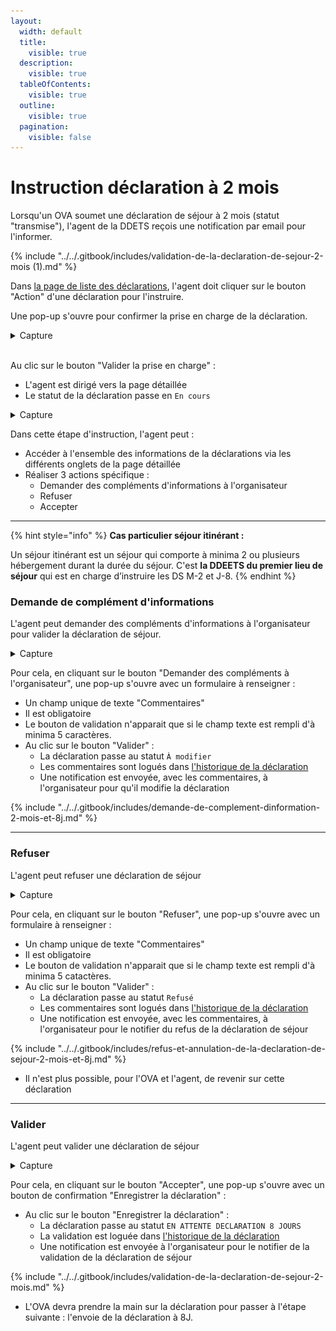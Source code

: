 ```yaml
---
layout:
  width: default
  title:
    visible: true
  description:
    visible: true
  tableOfContents:
    visible: true
  outline:
    visible: true
  pagination:
    visible: false
---
```


# Instruction déclaration à 2 mois

Lorsqu'un OVA soumet une déclaration de séjour à 2 mois (statut "transmise"), l'agent de la DDETS reçois une notification par email pour l'informer.&#x20;

{% include "../../.gitbook/includes/validation-de-la-declaration-de-sejour-2-mois (1).md" %}

Dans [la page de liste des déclarations](page-de-liste-des-declarations.md), l'agent doit cliquer sur le bouton "Action" d'une déclaration pour l'instruire.&#x20;

Une pop-up s'ouvre pour confirmer la prise en charge de la déclaration.&#x20;

<details>

<summary>Capture</summary>

<figure><img src="../../.gitbook/assets/Capture d’écran 2025-07-05 à 19.32.44.png" alt=""><figcaption><p>Pop-up de prise en charge de la déclaration de séjour par un agent</p></figcaption></figure>

</details>

\
Au clic sur le bouton "Valider la prise en charge" :&#x20;

* L'agent est dirigé vers la page détaillée
* Le statut de la déclaration passe en `En cours`

<details>

<summary>Capture</summary>

<figure><img src="../../.gitbook/assets/Capture d’écran 2025-07-05 à 19.37.01.png" alt=""><figcaption><p>Page détaillé d'une déclaration de séjour pour l'instruction</p></figcaption></figure>

</details>

Dans cette étape d'instruction, l'agent peut :&#x20;

* Accéder à l'ensemble des informations de la déclarations via les différents onglets de la page détaillée
* Réaliser 3 actions spécifique :
  * Demander des compléments d'informations à l'organisateur
  * Refuser
  * Accepter

***

{% hint style="info" %}
**Cas particulier séjour itinérant :**&#x20;

Un séjour itinérant est un séjour qui comporte à minima 2 ou plusieurs hébergement durant la durée du séjour. C'est **la DDEETS du premier lieu de séjour** qui est en charge d’instruire les DS M-2 et J-8.
{% endhint %}

### Demande de complément d'informations

L'agent peut demander des compléments d'informations à l'organisateur pour valider la déclaration de séjour.

<details>

<summary>Capture</summary>

<figure><img src="../../.gitbook/assets/Capture d’écran 2025-07-05 à 20.13.10.png" alt=""><figcaption><p>Pop-up de "Demander des compléments à l'organisateur"</p></figcaption></figure>

</details>

Pour cela, en cliquant sur le bouton "Demander des compléments à l'organisateur", une pop-up s'ouvre avec un formulaire à renseigner :&#x20;

* Un champ unique de texte "Commentaires"
* Il est obligatoire
* Le bouton de validation n'apparait que si le champ texte est rempli d'à minima 5 caractères.&#x20;
* Au clic sur le bouton "Valider" :&#x20;
  * La déclaration passe au statut `À modifier`
  * Les commentaires sont logués dans [l'historique de la déclaration](../../front-ova/declaration-de-sejour/page-detaillee-declaration.md#id-3.-historique-de-la-declaration)
  * Une notification est envoyée, avec les commentaires, à l'organisateur pour qu'il modifie la déclaration

{% include "../../.gitbook/includes/demande-de-complement-dinformation-2-mois-et-8j.md" %}

***

### Refuser

L'agent peut refuser une déclaration de séjour&#x20;

<details>

<summary>Capture</summary>

<figure><img src="../../.gitbook/assets/Capture d’écran 2025-07-05 à 21.39.51.png" alt=""><figcaption><p>Pop-up de "Refus"</p></figcaption></figure>

</details>

Pour cela, en cliquant sur le bouton "Refuser", une pop-up s'ouvre avec un formulaire à renseigner :&#x20;

* Un champ unique de texte "Commentaires"
* Il est obligatoire
* Le bouton de validation n'apparait que si le champ texte est rempli d'à minima 5 catactères.&#x20;
* Au clic sur le bouton "Valider" :&#x20;
  * La déclaration passe au statut `Refusé`
  * Les commentaires sont logués dans [l'historique de la déclaration](../../front-ova/declaration-de-sejour/page-detaillee-declaration.md#id-3.-historique-de-la-declaration)
  * Une notification est envoyée, avec les commentaires, à l'organisateur pour le notifier du refus de la déclaration de séjour

{% include "../../.gitbook/includes/refus-et-annulation-de-la-declaration-de-sejour-2-mois-et-8j.md" %}

* Il n'est plus possible, pour l'OVA et l'agent, de revenir sur cette déclaration

***

### Valider

L'agent peut valider une déclaration de séjour&#x20;

<details>

<summary>Capture</summary>

<figure><img src="../../.gitbook/assets/Capture d’écran 2025-07-06 à 14.29.12.png" alt=""><figcaption><p>Pop-up de validation</p></figcaption></figure>

</details>

Pour cela, en cliquant sur le bouton "Accepter", une pop-up s'ouvre avec un bouton de confirmation "Enregistrer la déclaration" :&#x20;

* Au clic sur le bouton "Enregistrer la déclaration" :&#x20;
  * La déclaration passe au statut `EN ATTENTE DECLARATION 8 JOURS`
  * La validation est loguée dans [l'historique de la déclaration](../../front-ova/declaration-de-sejour/page-detaillee-declaration.md#id-3.-historique-de-la-declaration)
  * Une notification est envoyée à l'organisateur pour le notifier de la validation de la déclaration de séjour

{% include "../../.gitbook/includes/validation-de-la-declaration-de-sejour-2-mois.md" %}

* L'OVA devra prendre la main sur la déclaration pour passer à l'étape suivante : l'envoie de la déclaration à 8J.&#x20;



